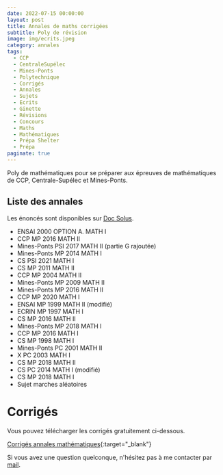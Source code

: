 ```yaml
---
date: 2022-07-15 00:00:00
layout: post
title: Annales de maths corrigées
subtitle: Poly de révision 
image: img/ecrits.jpeg
category: annales
tags:
  - CCP
  - CentraleSupélec
  - Mines-Ponts
  - Polytechnique
  - Corrigés
  - Annales
  - Sujets
  - Ecrits
  - Ginette
  - Révisions
  - Concours
  - Maths
  - Mathématiques
  - Prépa Shelter
  - Prépa
paginate: true
---
```


Poly de mathématiques pour se préparer aux épreuves de mathématiques de CCP, Centrale-Supélec et Mines-Ponts.

## Liste des annales 

Les énoncés sont disponibles sur [Doc Solus](https://www.doc-solus.fr/).

- ENSAI 2000 OPTION A. MATH I
- CCP MP 2016 MATH II
- Mines-Ponts PSI 2017 MATH II (partie G rajoutée)
- Mines-Ponts MP  2014 MATH I
- CS PSI 2021 MATH I
- CS MP 2011 MATH II
- CCP MP 2004 MATH II
- Mines-Ponts MP 2009 MATH II
- Mines-Ponts MP 2016 MATH II
- CCP MP 2020 MATH I
- ENSAI MP 1999 MATH II (modifié)
- ECRIN MP 1997 MATH I
- CS MP 2016 MATH II
- Mines-Ponts MP 2018 MATH I
- CCP MP 2016 MATH I
- CS MP 1998 MATH I
- Mines-Ponts PC 2001 MATH II
- X PC 2003 MATH I
- CS MP 2018 MATH II
- CS PC 2014 MATH I (modifié)
- CS MP 2018 MATH I
- Sujet marches aléatoires

# Corrigés 

Vous pouvez télécharger les corrigés gratuitement ci-dessous.

[Corrigés annales mathématiques](/assets/documents/annales/annales-corrigees-mathematiques.pdf){:target="_blank"}

Si vous avez une question quelconque, n'hésitez pas à me contacter par [mail](https://www.prepashelter.com/contact/).
